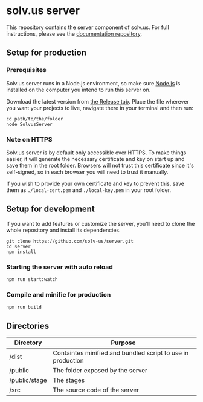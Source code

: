 # solv.us server
This repository contains the server component of solv.us. For full instructions, please see the [documentation repository](https://github.com/solv-us/documentation).

## Setup for production
### Prerequisites
Solv.us server runs in a Node.js environment, so make sure [Node.js](https://nodejs.org/en/) is installed on the computer you intend to run this server on. 

Download the latest version from [the Release tab](https://github.com/solv-us/server/releases). Place the file wherever you want your projects to live, navigate there in your terminal and then run:

```
cd path/to/the/folder
node SolvusServer
```

### Note on HTTPS
Solv.us server is by default only accessible over HTTPS. To make things easier, it will generate the necessary certificate and key on start up and save them in the root folder. Browsers will not trust this certificate since it's self-signed, so in each browser you will need to trust it manually.

If you wish to provide your own certificate and key to prevent this, save them as ```./local-cert.pem``` and ```./local-key.pem``` in your root folder.

## Setup for development
If you want to add features or customize the server, you'll need to clone the whole repository and install its dependencies.

```
git clone https://github.com/solv-us/server.git
cd server
npm install
```

### Starting the server with auto reload
```
npm run start:watch
```

### Compile and minifie for production
```
npm run build
```

## Directories

| Directory         | Purpose                                                              |
|-------------------|----------------------------------------------------------------------|
| /dist             | Containtes minified and bundled script to use in production |
| /public           | The folder exposed by the server                                     |
| /public/stage     | The stages                                                           |
| /src              | The source code of the server                                        |
